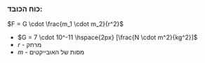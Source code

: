 
### כוח הכובד:

$F = G \cdot \frac{m_1 \cdot m_2}{r^2}$

 - $G = 7 \cdot 10^-11 \hspace{2px} [\frac{N \cdot m^2}{kg^2}]$
 - $r$ - מרחק
 - $m$ - מסות של האובייקטים
